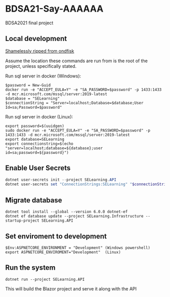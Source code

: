 # BDSA21-Say-AAAAAA
BDSA2021 final project

## Local development
[Shamelessly ripped from ondfisk](https://github.com/ondfisk/BDSA2021/blob/main/Notes.md)

Assume the location these commands are run from is the root of the project, unless specifically stated.

Run sql server in docker (Windows):
```
$password = New-Guid
docker run -e "ACCEPT_EULA=Y" -e "SA_PASSWORD=$password" -p 1433:1433 -d mcr.microsoft.com/mssql/server:2019-latest
$database = "SELearning"
$connectionString = "Server=localhost;Database=$database;User Id=sa;Password=$password"
```

Run sql server in docker (Linux):
```
export password=$(uuidgen)
sudo docker run -e "ACCEPT_EULA=Y" -e "SA_PASSWORD=$password" -p 1433:1433 -d mcr.microsoft.com/mssql/server:2019-latest
export database=SELearning
export connectionstring=$(echo "server=localhost;database=${database};user id=sa;password=${password}")
```

## Enable User Secrets
```powershell
dotnet user-secrets init --project SELearning.API
dotnet user-secrets set "ConnectionStrings:SELearning" "$connectionString" --project SELearning.API
```

## Migrate database
```
dotnet tool install --global --version 6.0.0 dotnet-ef
dotnet ef database update --project SELearning.Infrastructure --startup-project SELearning.API
```

## Set enviroment to development
```
$Env:ASPNETCORE_ENVIRONMENT = "Development" (Windows powershell)
export ASPNETCORE_ENVIROMENT="Development"  (Linux)
```

## Run the system
```
dotnet run --project SELearning.API
```
This will build the Blazor project and serve it along with the API
